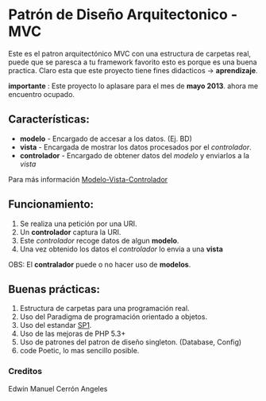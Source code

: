 # Patrón de Diseño Arquitectonico - MVC

Este es el patron arquitectónico MVC con una estructura de carpetas real, puede que se paresca a tu framework favorito esto es porque es una buena practica.
Claro esta que este proyecto tiene fines didacticos -> **aprendizaje**.

**importante** : Este proyecto lo aplasare para el mes de **mayo 2013**. ahora me encuentro ocupado.

## Características:

* **modelo** - Encargado de accesar a los datos. (Ej. BD)
* **vista** - Encargada de mostrar los datos procesados por el *controlador*.
* **controlador** - Encargado de obtener datos del *modelo* y enviarlos a la *vista*

Para más información [Modelo-Vista-Controlador](http://es.wikipedia.org/wiki/Modelo_Vista_Controlador)

## Funcionamiento:

1. Se realiza una petición por una URI. 
2. Un **controlador** captura la URI.
3. Este *controlador* recoge datos de algun  **modelo**.
4. Una vez obtenido los datos el *controlador* lo envia a una **vista**

OBS: El **contralador** puede o no hacer uso de **modelos**.

## Buenas prácticas:

1. Estructura de carpetas para una programación real.
2. Uso del Paradigma de programación orientado a objetos.
3. Uso del estandar [SP1]().
4. Uso de las mejoras de PHP 5.3+
5. Uso de patrones del patron de diseño singleton. (Database, Config)
4. code Poetic, lo mas sencillo posible.

### Creditos

Edwin Manuel Cerrón Angeles















